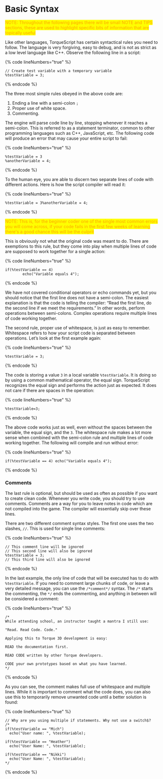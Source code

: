 # Basic Syntax

<mark style="color:orange;">NOTE: Throughout the following pages there will be small NOTE and TIPS sections, these are used to highlight specific bits of information that are topically useful</mark>

Like other languages, TorqueScript has certain syntactical rules you need to follow. The language is very forgiving, easy to debug, and is not as strict as a low level language like C++. Observe the following line in a script:

{% code lineNumbers="true" %}
```clike
// Create test variable with a temporary variable
%testVariable = 3;
```
{% endcode %}

The three most simple rules obeyed in the above code are:

1. Ending a line with a semi-colon `;`
2. Proper use of white space.
3. Commenting.

The engine will parse code line by line, stopping whenever it reaches a semi-colon. This is referred to as a statement terminator, common to other programming languages such as C++, JavaScript, etc. The following code will produce an error that may cause your entire script to fail:

{% code lineNumbers="true" %}
```clike
%testVariable = 3
%anotherVariable = 4;
```
{% endcode %}

To the human eye, you are able to discern two separate lines of code with different actions. Here is how the script compiler will read it:

{% code lineNumbers="true" %}
```clike
%testVariable = 3%anotherVariable = 4;
```
{% endcode %}

<mark style="color:orange;">NOTE: This is, for the beginner coder one of the single most common errors you will come across, if your code fails in the first few weeks of learning there's a good chance this will be the culprit</mark>

This is obviously not what the original code was meant to do. There are exemptions to this rule, but they come into play when multiple lines of code are supposed to work together for a single action:

{% code lineNumbers="true" %}
```clike
if(%testVariable == 4)
        echo("Variable equals 4");
```
{% endcode %}

We have not covered conditional operators or echo commands yet, but you should notice that the first line does not have a semi-colon. The easiest explanation is that the code is telling the compiler: “Read the first line, do the second line if we meet the requirements.” In other words, perform operations between semi-colons. Complex operations require multiple lines of code working together.

The second rule, proper use of whitespace, is just as easy to remember. Whitespace refers to how your script code is separated between operations. Let’s look at the first example again:

{% code lineNumbers="true" %}
```clike
%testVariable = 3;
```
{% endcode %}

The code is storing a value `3` in a local variable `%testVariable`. It is doing so by using a common mathematical operator, the equal sign. TorqueScript recognizes the equal sign and performs the action just as expected. It does not care if there are spaces in the operation:

{% code lineNumbers="true" %}
```clike
%testVariable=3;
```
{% endcode %}

The above code works just as well, even without the spaces between the variable, the equal sign, and the `3`. The whitespace rule makes a lot more sense when combined with the semi-colon rule and multiple lines of code working together. The following will compile and run without error:

{% code lineNumbers="true" %}
```clike
if(%testVariable == 4) echo("Variable equals 4");
```
{% endcode %}

### Comments

The last rule is optional, but should be used as often as possible if you want to create clean code. Whenever you write code, you should try to use comments. Comments are a way for you to leave notes in code which are not compiled into the game. The compiler will essentially skip over these lines.

There are two different comment syntax styles. The first one uses the two slashes, `//`. This is used for single line comments:

{% code lineNumbers="true" %}
```clike
// This comment line will be ignored
// This second line will also be ignored
%testVariable = 3;
// This third line will also be ignored
```
{% endcode %}

In the last example, the only line of code that will be executed has to do with `%testVariable`. If you need to comment large chunks of code, or leave a very detailed message, you can use the `/*comment*/` syntax. The `/*` starts the commenting, the `*/` ends the commenting, and anything in between will be considered a comment:

{% code lineNumbers="true" %}
```clike
/*
While attending school, an instructor taught a mantra I still use:

"Read. Read Code. Code."

Applying this to Torque 3D development is easy:

READ the documentation first.

READ CODE written by other Torque developers.

CODE your own prototypes based on what you have learned.
*/
```
{% endcode %}

As you can see, the comment makes full use of whitespace and multiple lines. While it is important to comment what the code does, you can also use this to temporarily remove unwanted code until a better solution is found:

{% code lineNumbers="true" %}
```clike
// Why are you using multiple if statements. Why not use a switch$?
/*
if(%testVariable == "Mich")
  echo("User name: ", %testVariable);

if(%testVariable == "Heather")
  echo("User Name: ", %testVariable);

if(%testVariable == "Nikki")
  echo("User Name: ", %testVariable);
*/
```
{% endcode %}
